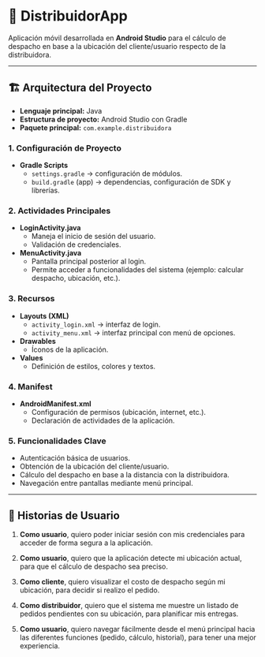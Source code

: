 
# 📱 DistribuidorApp

Aplicación móvil desarrollada en **Android Studio** para el cálculo de despacho en base a la ubicación del cliente/usuario respecto de la distribuidora.

---

## 🏗️ Arquitectura del Proyecto

- **Lenguaje principal:** Java  
- **Estructura de proyecto:** Android Studio con Gradle  
- **Paquete principal:** `com.example.distribuidora`  

### 1. Configuración de Proyecto
- **Gradle Scripts**
  - `settings.gradle` → configuración de módulos.  
  - `build.gradle` (app) → dependencias, configuración de SDK y librerías.  

### 2. Actividades Principales
- **LoginActivity.java**  
  - Maneja el inicio de sesión del usuario.  
  - Validación de credenciales.  
- **MenuActivity.java**  
  - Pantalla principal posterior al login.  
  - Permite acceder a funcionalidades del sistema (ejemplo: calcular despacho, ubicación, etc.).  

### 3. Recursos
- **Layouts (XML)**  
  - `activity_login.xml` → interfaz de login.  
  - `activity_menu.xml` → interfaz principal con menú de opciones.  
- **Drawables**  
  - Íconos de la aplicación.  
- **Values**  
  - Definición de estilos, colores y textos.  

### 4. Manifest
- **AndroidManifest.xml**  
  - Configuración de permisos (ubicación, internet, etc.).  
  - Declaración de actividades de la aplicación.  

### 5. Funcionalidades Clave
- Autenticación básica de usuarios.  
- Obtención de la ubicación del cliente/usuario.  
- Cálculo del despacho en base a la distancia con la distribuidora.  
- Navegación entre pantallas mediante menú principal.  

---

## 👥 Historias de Usuario

1. **Como usuario**, quiero poder iniciar sesión con mis credenciales para acceder de forma segura a la aplicación.  

2. **Como usuario**, quiero que la aplicación detecte mi ubicación actual, para que el cálculo de despacho sea preciso.  

3. **Como cliente**, quiero visualizar el costo de despacho según mi ubicación, para decidir si realizo el pedido.  

4. **Como distribuidor**, quiero que el sistema me muestre un listado de pedidos pendientes con su ubicación, para planificar mis entregas.  

5. **Como usuario**, quiero navegar fácilmente desde el menú principal hacia las diferentes funciones (pedido, cálculo, historial), para tener una mejor experiencia.  
